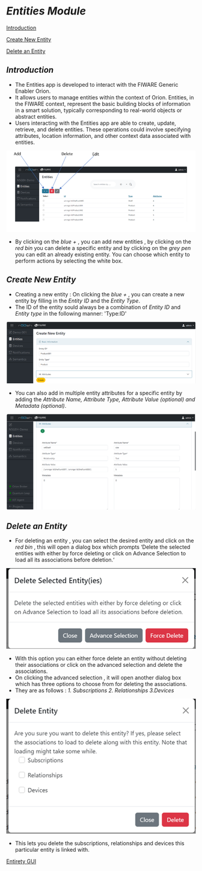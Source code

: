 # *Entities Module*
[Introduction](#Introduction)

[Create New Entity](#Create_New_Entity)

[Delete an Entity](#Delete_an_Entity)

## *Introduction*
-	The Entities app is developed to interact with the FIWARE Generic Enabler Orion.
-	It allows users to manage entities within the context of Orion. Entities, in the FIWARE context, represent the basic building blocks of information in a smart solution, typically corresponding to real-world objects or abstract entities.
-	Users interacting with the Entities app are able to create, update, retrieve, and delete entities. These operations could involve specifying attributes, location information, and other context data associated with entities.

![Alt text](image-5.png)

-	By clicking on the *blue +* , you can add new entities , by clicking on the *red bin* you can delete a specific entity and by clicking on the *grey pen* you can edit an already existing entity. You can choose which entity to perform actions by selecting the white box.

## *Create New Entity*
-	Creating a new entity : On clicking the *blue +* , you can create a new entity by filling in the *Entity ID* and the *Entity Type*. 
- The ID of the entity sould always be a combination of *Entity ID* and *Entity type* in the following manner: 'Type:ID'

![Alt text](image-6.png)

-	You can also add in multiple entity attributes for a specific entity by adding the *Attribute Name, Attribute Type, Attribute Value (optional) and Metadata (optional)*.

![Alt text](image-7.png)

## *Delete an Entity*
-	For deleting an entity , you can select the desired entity and click on the *red bin* , this will open a dialog box which prompts ‘Delete the selected entities with either by force deleting or click on Advance Selection to load all its associations before deletion.‘ 
 
![Alt text](image-8.png)

-	With this option you can either force delete an entity without deleting their associations or click on the advanced selection and delete the associations.
-	On clicking the advanced selection , it will open another dialog box which has three options to choose from for deleting the associations.
-	They are as follows :  *1. Subscriptions 2. Relationships 3.Devices*

![Alt text](image-10.png)

-	This lets you delete the subscriptions, relationships and devices this particular entity is linked with.







[Entirety GUI](https://github.com/N5GEH/n5geh.tools.entirety/blob/106-documentation-GUI/docs/GUI_TUTORIALS.md)
